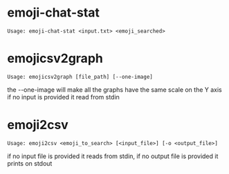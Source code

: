 # emoji-chat-stat
`Usage: emoji-chat-stat <input.txt> <emoji_searched>`

# emojicsv2graph
`Usage: emojicsv2graph [file_path] [--one-image]`

the --one-image will make all the graphs have the same scale on the Y axis
if no input is provided it read from stdin

# emoji2csv
`Usage: emoji2csv <emoji_to_search> [<input_file>] [-o <output_file>]`

if no input file is provided it reads from stdin, if no output file is provided it prints on stdout
